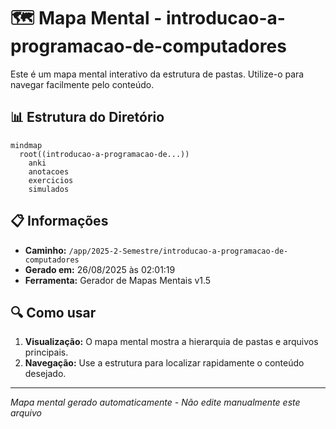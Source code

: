 # 🗺️ Mapa Mental - introducao-a-programacao-de-computadores

Este é um mapa mental interativo da estrutura de pastas. Utilize-o para navegar facilmente pelo conteúdo.

## 📊 Estrutura do Diretório

```mermaid
mindmap
  root((introducao-a-programacao-de...))
    anki
    anotacoes
    exercicios
    simulados
```

## 📋 Informações

- **Caminho:** `/app/2025-2-Semestre/introducao-a-programacao-de-computadores`
- **Gerado em:** 26/08/2025 às 02:01:19
- **Ferramenta:** Gerador de Mapas Mentais v1.5

## 🔍 Como usar

1. **Visualização:** O mapa mental mostra a hierarquia de pastas e arquivos principais.
2. **Navegação:** Use a estrutura para localizar rapidamente o conteúdo desejado.

---
*Mapa mental gerado automaticamente - Não edite manualmente este arquivo*
